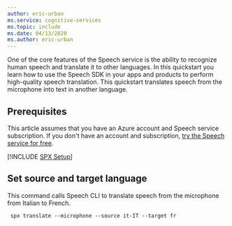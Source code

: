 ```yaml
---
author: eric-urban
ms.service: cognitive-services
ms.topic: include
ms.date: 04/13/2020
ms.author: eric-urban
---
```


One of the core features of the Speech service is the ability to recognize human speech and translate it to other languages. In this quickstart you learn how to use the Speech SDK in your apps and products to perform high-quality speech translation. This quickstart translates speech from the microphone into text in another language.

## Prerequisites

This article assumes that you have an Azure account and Speech service subscription. If you don't have an account and subscription, [try the Speech service for free](../../../overview.md#try-the-speech-service-for-free).

[!INCLUDE [SPX Setup](../../spx-setup.md)]

## Set source and target language

This command calls Speech CLI to translate speech from the microphone from Italian to French.

```shell
 spx translate --microphone --source it-IT --target fr
```
